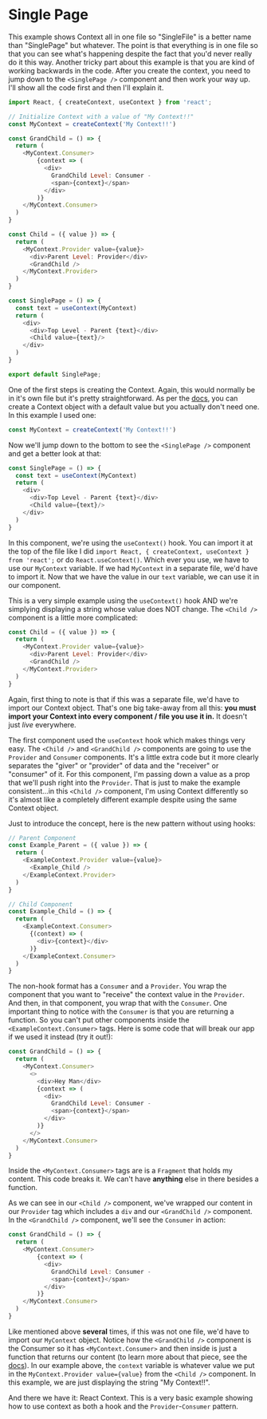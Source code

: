 

# Single Page

This example shows Context all in one file so "SingleFile" is a better name than "SinglePage" but whatever. The point is
that everything is in one file so that you can see what's happening despite the fact that you'd never really do it this way. Another tricky
part about this example is that you are kind of working backwards in the code. After you create the context, you need to
jump down to the `<SinglePage />` component and then work your way up. I'll show all the code first and then I'll explain it.

```js
import React, { createContext, useContext } from 'react';

// Initialize Context with a value of "My Context!!"
const MyContext = createContext('My Context!!')

const GrandChild = () => {
  return (
    <MyContext.Consumer>
        {context => (
          <div>
            GrandChild Level: Consumer - 
            <span>{context}</span>
          </div>
        )}
    </MyContext.Consumer>
  )
}

const Child = ({ value }) => {
  return (
    <MyContext.Provider value={value}>
      <div>Parent Level: Provider</div>
      <GrandChild />
    </MyContext.Provider>
  )
}

const SinglePage = () => {
  const text = useContext(MyContext)
  return (
    <div>
      <div>Top Level - Parent {text}</div>
      <Child value={text}/>
    </div>
  )
}

export default SinglePage;
```

One of the first steps is creating the Context. Again, this would normally be in it's own file but it's pretty straightforward.
As per the [docs](https://reactjs.org/docs/context.html#reactcreatecontext), you can create a Context object with a default value
but you actually don't need one. In this example I used one:

```js
const MyContext = createContext('My Context!!')
```

Now we'll jump down to the bottom to see the `<SinglePage />` component and get a better look at that:

```js
const SinglePage = () => {
  const text = useContext(MyContext)
  return (
    <div>
      <div>Top Level - Parent {text}</div>
      <Child value={text}/>
    </div>
  )
}
```

In this component, we're using the `useContext()` hook. You can import it at the top of the file like I did
`import React, { createContext, useContext } from 'react';` or do `React.useContext()`. Which ever you use, 
we have to use our `MyContext` variable. If we had `MyContext` in a separate file, we'd have to import it.
Now that we have the value in our `text` variable, we can use it in our component.

This is a very simple example using the `useContext()` hook AND we're simplying displaying a string whose value does NOT
change. The `<Child />` component is a little more complicated:

```js
const Child = ({ value }) => {
  return (
    <MyContext.Provider value={value}>
      <div>Parent Level: Provider</div>
      <GrandChild />
    </MyContext.Provider>
  )
}
```

Again, first thing to note is that if this was a separate file, we'd have to import our Context object. That's one big
take-away from all this: **you must import your Context into every component / file you use it in.** It doesn't just *live*
everywhere. 

The first component used the `useContext` hook which makes things very easy. The `<Child />` and `<GrandChild />` components
are going to use the `Provider` and `Consumer` components. It's a little extra code but it more clearly separates the "giver"
or "provider" of data and the "receiver" or "consumer" of it. For this component, I'm passing down a value as a prop that we'll push right
into the `Provider`. That is just to make the example consistent...in this `<Child />` component, I'm using Context differently
so it's almost like a completely different example despite using the same
Context object. 

Just to introduce the concept, here is the new pattern without using hooks:

```js
// Parent Component
const Example_Parent = ({ value }) => {
  return (
    <ExampleContext.Provider value={value}>
      <Example_Child />
    </ExampleContext.Provider>
  )
}
```
```js
// Child Component
const Example_Child = () => {
  return (
    <ExampleContext.Consumer>
      {(context) => (
        <div>{context}</div>
      )}
    </ExampleContext.Consumer>
  )
}
```
The non-hook format has a `Consumer` and a `Provider`. You wrap the component that you want to "receive" the context value
in the `Provider`. And then, in that component, you wrap that with the `Consumer`. One important thing to notice with the
`Consumer` is that you are returning a function. So you can't put other components inside the `<ExampleContext.Consumer>` 
tags. Here is some code that will break our app if we used it instead (try it out!):

```js
const GrandChild = () => {
  return (
    <MyContext.Consumer>
      <>
        <div>Hey Man</div>
        {context => (
          <div>
            GrandChild Level: Consumer - 
            <span>{context}</span>
          </div>
        )}
      </>
    </MyContext.Consumer>
  )
}
```
Inside the `<MyContext.Consumer>` tags are is a `Fragment` that holds my content. This code breaks it. We can't have **anything**
else in there besides a function.

As we can see in our `<Child />` component, we've wrapped our content in our `Provider` tag which includes a `div` and our
`<GrandChild />` component. In the `<GrandChild />` component, we'll see the `Consumer` in action:

```js
const GrandChild = () => {
  return (
    <MyContext.Consumer>
        {context => (
          <div>
            GrandChild Level: Consumer - 
            <span>{context}</span>
          </div>
        )}
    </MyContext.Consumer>
  )
}
```
Like mentioned above **several** times, if this was not one file, we'd have to import our `MyContext` object. Notice how the
`<GrandChild />` component is the Consumer so it has `<MyContext.Consumer>` and then inside is just a function that returns
our content (to learn more about that piece, see the [docs](https://reactjs.org/docs/context.html#contextconsumer)). In our
example above, the `context` variable is whatever value we put in the `MyContext.Provider value={value}` from the `<Child />`
component. In this example, we are just displaying the string "My Context!!".

And there we have it: React Context. This is a very basic example showing how to use context as both a hook and the `Provider`-`Consumer`
pattern.